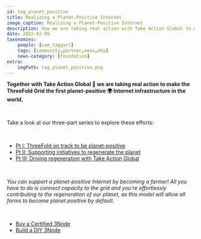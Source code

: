 ```yaml
---
id: tag_planet_positive
title: Realizing a Planet-Positive Internet
image_caption: Realizing a Planet-Positive Internet
description: How we are taking real action with Take Action Global to enables the world's first planet-positive Internet infrastructure.
date: 2022-02-09
taxonomies:
    people: [sam_taggart]
    tags: [community,partner,news,why]
    news-category: [foundation]
extra:
    imgPath: tag_planet_positive.png
---
```


**Together with Take Action Global 🤝 we are taking real action to make the ThreeFold Grid the first planet-positive 🌍 Internet infrastructure in the world.**

<br/>

Take a look at our three-part series to explore these efforts:

<br/>

- [Pt I: ThreeFold on track to be planet-positive](https://forum.threefold.io/t/threefold-on-track-to-be-planet-positive/2097/3)
- [Pt II: Supporting initiatives to regenerate the planet](https://forum.threefold.io/t/supporting-initiatives-to-regenerate-the-planet/2110)
- [Pt III: Driving regeneration with Take Action Global](https://forum.threefold.io/t/driving-regeneration-with-tag/2120)

<br/>

*You can support a planet-positive Internet by becoming a farmer! All you have to do is connect capacity to the grid and you’re effortlessly contributing to the regeneration of our planet, as this model will allow all farms to become planet positive by default.*

<br/>

- [Buy a Certified 3Node](https://shop.threefold.tech/)
- [Build a DIY 3Node](https://library.threefold.me/info/threefold#/tfgrid/farming/threefold__diy_guide)